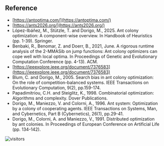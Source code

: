 #

## Reference

* [https://antoptima.com/](https://antoptima.com/)
* [https://ants2026.org/](https://ants2026.org/)
* López-Ibáñez, M., Stützle, T. and Dorigo, M., 2025.
  Ant colony optimization: A component-wise overview.
  In Handbook of Heuristics (pp. 1-39). Springer.
* Benbaki, R., Benomar, Z. and Doerr, B., 2021, June.
  A rigorous runtime analysis of the 2-MMASib on jump functions: Ant colony optimizers can cope well with local optima.
  In Proceedings of Genetic and Evolutionary Computation Conference (pp. 4-13). ACM.
* [https://ieeexplore.ieee.org/document/7376583](https://ieeexplore.ieee.org/document/7376583)
* Blum, C. and Dorigo, M., 2005.
  Search bias in ant colony optimization: On the role of competition-balanced systems.
  IEEE Transactions on Evolutionary Computation, 9(2), pp.159-174.
* Papadimitriou, C.H. and Steiglitz, K., 1998.
  Combinatorial optimization: Algorithms and complexity.
  Dover Publications.
* Dorigo, M., Maniezzo, V. and Colorni, A., 1996.
  Ant system: Optimization by a colony of cooperating agents.
  IEEE Transactions on Systems, Man, and Cybernetics, Part B (Cybernetics), 26(1), pp.29-41.
* Dorigo, M., Colorni, A. and Maniezzo, V., 1991.
  Distributed optimization by ant colonies.
  In Proceedings of European Conference on Artificial Life (pp. 134-142).

![visitors](https://visitor-badge.laobi.icu/badge?page_id=Evolutionary-Intelligence.SIAMP)
